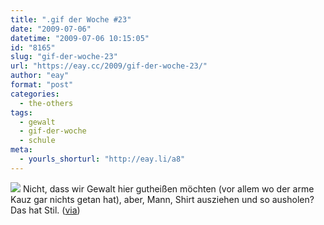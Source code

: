 ```yaml
---
title: ".gif der Woche #23"
date: "2009-07-06"
datetime: "2009-07-06 10:15:05"
id: "8165"
slug: "gif-der-woche-23"
url: "https://eay.cc/2009/gif-der-woche-23/"
author: "eay"
format: "post"
categories:
  - the-others
tags:
  - gewalt
  - gif-der-woche
  - schule
meta:
  - yourls_shorturl: "http://eay.li/a8"
---
```


![](https://eay.cc/uploads/2009/punch.gif) Nicht, dass wir Gewalt hier gutheißen möchten (vor allem wo der arme Kauz gar nichts getan hat), aber, Mann, Shirt ausziehen und so ausholen? Das hat Stil. ([via](http://www.supertopic.de/forum/9/gif-it-to-me-baby-2517-152.html#post331556))
